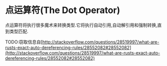 # 点运算符(The Dot Operator)

点运算符将执行很多魔术来转换类型.它将执行自动引用,自动解引用和强制转换,直到类型匹配.

TODO:窃取信息自[http://stackoverflow.com/questions/28519997/what-are-rusts-exact-auto-dereferencing-rules/28552082#28552082](http://stackoverflow.com/questions/28519997/what-are-rusts-exact-auto-dereferencing-rules/28552082#28552082)
